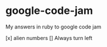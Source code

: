 google-code-jam
===============

My answers in ruby to google code jam

[x] alien numbers
[] Always turn left
